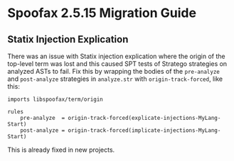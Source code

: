 # Spoofax 2.5.15 Migration Guide

## Statix Injection Explication
There was an issue with Statix injection explication where the origin of the top-level term was lost and this caused SPT tests of Stratego strategies on analyzed ASTs to fail. Fix this by wrapping the bodies of the `pre-analyze` and `post-analyze` strategies in `analyze.str` with `origin-track-forced`, like this:

    imports libspoofax/term/origin

    rules
        pre-analyze  = origin-track-forced(explicate-injections-MyLang-Start)
        post-analyze = origin-track-forced(implicate-injections-MyLang-Start)

This is already fixed in new projects.
